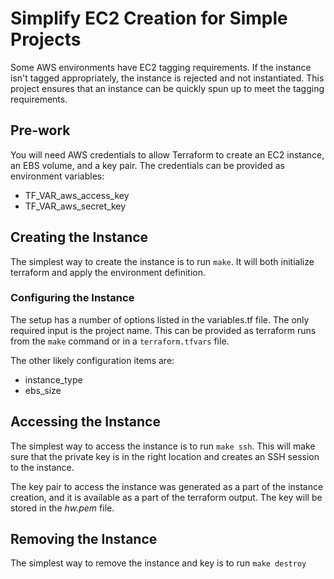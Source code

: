 # Simplify EC2 Creation for Simple Projects

Some AWS environments have EC2 tagging requirements.
If the instance isn't tagged appropriately, the instance is rejected and not instantiated.
This project ensures that an instance can be quickly spun up to meet the tagging requirements.

## Pre-work

You will need AWS credentials to allow Terraform to create an EC2 instance, an EBS volume, and a key pair.
The credentials can be provided as environment variables:

- TF_VAR_aws_access_key
- TF_VAR_aws_secret_key

## Creating the Instance

The simplest way to create the instance is to run `make`.
It will both initialize terraform and apply the environment definition.

### Configuring the Instance

The setup has a number of options listed in the variables.tf file.
The only required input is the project name.
This can be provided as terraform runs from the `make` command or in a `terraform.tfvars` file.

The other likely configuration items are:

- instance_type
- ebs_size

## Accessing the Instance

The simplest way to access the instance is to run `make ssh`.
This will make sure that the private key is in the right location and creates an SSH session to the instance.

The key pair to access the instance was generated as a part of the instance creation, and it is available as a part of the terraform output.
The key will be stored in the _hw.pem_ file.

## Removing the Instance

The simplest way to remove the instance and key is to run `make destroy`

